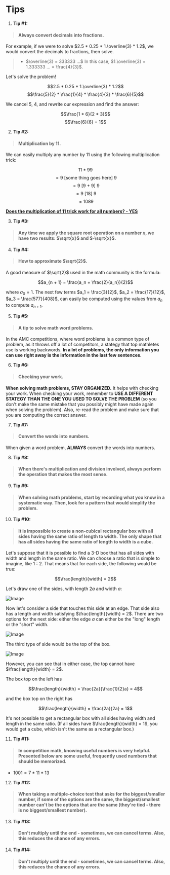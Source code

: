 # Tips

1. **Tip #1:**

> #### **Always convert decimals into fractions.**

For example, if we were to solve $2.5 * 0.25 * 1.\overline{3} * 1.2$, we would convert the decimals to fractions, then solve.

> -   $\overline{3} = 333333 ...$
>     In this case, $1.\overline{3} = 1.333333 ... = \frac{4}{3}$.

Let's solve the problem!

$$2.5 * 0.25 * 1.\overline{3} * 1.2$$
$$\frac{5}{2} * \frac{1}{4} * \frac{4}{3} * \frac{6}{5}$$

We cancel $5$, $4$, and rewrite our expression and find the answer:

$$\frac{1 * 6}{2 * 3}$$
$$\frac{6}{6} = 1$$

2. **Tip #2:**

> #### Multiplication by 11.

We can easily multiply any number by 11 using the following multiplication trick:

$$11 * 99$$
$$= 9 \text{ [some thing goes here] } 9$$
$$= 9 \text{ [9 + 9] } 9$$
$$= 9 \text { [18] } 9$$
$$= 1089$$

**[Does the multiplication of 11 trick work for all numbers? - YES](https://forum.poshenloh.com/topic/809/does-the-multiplication-by-11-trick-work-for-numbers-that-aren-t-two-digits?_=1619107946181)**

3. **Tip #3:**

> #### Any time we apply the square root operation on a number $x$, we have two results: $\sqrt{x}$ and $-\sqrt{x}$.

4. **Tip #4:**

> #### How to approximate $\sqrt{2}$.

A good measure of $\sqrt{2}$ used in the math community is the formula:

$$a_{n + 1} = \frac{a_n + \frac{2}{a_n}}{2}$$

where $a_0 = 1$. The next few terms $a_1 = \frac{3}{2}$, $a_2 = \frac{17}{12}$, $a_3 = \frac{577}{408}$, can easily be computed using the values from $a_n$ to compute $a_{n + 1}$.

5. **Tip #5:**

> #### A tip to solve math word problems.

In the AMC competitions, where word problems is a common type of problem, as it throws off a lot of competitors, a stategy that top mathletes use is working backwords. **In a lot of problems, the only information you can use right away is the information in the last few sentences.**

6. **Tip #6:**

> #### Checking your work.

**When solving math problems, STAY ORGANIZED.** It helps with checking your work. When checking your work, remember to **USE A DIFFERENT STATEGY THAN THE ONE YOU USED TO SOLVE THE PROBLEM** (so you don't make the same mistake that you possibly might have made again when solving the problem). Also, re-read the problem and make sure that you are computing the correct answer.

7. **Tip #7:**

> #### Convert the words into numbers.

When given a word problem, **ALWAYS** convert the words into numbers.

8. **Tip #8:**

> #### When there's multiplication and division involved, always perform the operation that makes the most sense.

9. **Tip #9:**

> #### When solving math problems, start by recording what you know in a systematic way. Then, look for a pattern that would simplify the problem.

10. **Tip #10:**

> #### It is impossible to create a non-cubical rectangular box with all sides having the same ratio of length to width. The only shape that has all sides having the same ratio of length to width is a cube.

Let's suppose that it is possible to find a $3$-D box that has all sides with width and length in the same ratio. We can choose a ratio that is simple to imagine, like $1 : 2$. That means that for each side, the following would be true:

$$\frac{length}{width} = 2$$

Let's draw one of the sides, with length $2a$ and width $a$:

![Image](https://s3.amazonaws.com/thinkific/file_uploads/170860/images/905/779/d91/M1W2D6-ch-part-3-3d-box-2a.png)

Now let's consider a side that touches this side at an edge. That side also has a length and width satisfying $\frac{length}{width} = 2$. There are two options for the next side: either the edge $a$ can either be the "long" length or the "short" width.

![Image](https://s3.amazonaws.com/thinkific/file_uploads/170860/images/e12/91b/bda/M1W2D6-ch-part-3-3d-box-half-a.png)

The third type of side would be the top of the box.

![Image](https://s3.amazonaws.com/thinkific/file_uploads/170860/images/be4/0de/637/M1W2D6-ch-part-3-3d-box-half-a-with-top.png)

However, you can see that in either case, the top cannot have $\frac{length}{width} = 2$.

The box top on the left has

$$\frac{length}{width} = \frac{2a}{\frac{1}{2}a} = 4$$

and the box top on the right has

$$\frac{length}{width} = \frac{2a}{2a} = 1$$

It's not possible to get a rectangular box with all sides having width and length in the same ratio. (If all sides have $\frac{length}{width} = 1$, you would get a cube, which isn't the same as a rectangular box.)

11. **Tip #11:**

> #### In competition math, knowing useful numbers is very helpful. Presented below are some useful, frequently used numbers that should be memorized.

-   $1001 = 7 * 11 * 13$

12. **Tip #12:**

> #### When taking a multiple-choice test that asks for the biggest/smaller number, if some of the options are the same, the biggest/smallest number can't be the options that are the same (they're tied - there is no biggest/smallest number).

13. **Tip #13:**

> #### Don't multiply until the end - sometimes, we can cancel terms. Also, this reduces the chance of any errors.

14. **Tip #14:**

> #### Don't multiply until the end - sometimes, we can cancel terms. Also, this reduces the chance of any errors.
